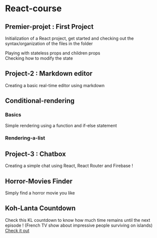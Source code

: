 # React-course

## Premier-projet : First Project
Initialization of a React project, get started and checking out the syntax/organization of the files in the folder

Playing with stateless props and children props  
Checking how to modify the state

## Project-2 : Markdown editor
Creating a basic real-time editor using markdown

## Conditional-rendering
### Basics
Simple rendering using a function and if-else statement  
 
### Rendering-a-list

## Project-3 : Chatbox 
Creating a simple chat using React, React Router and Firebase !

## Horror-Movies Finder
Simply find a horror movie you like

## Koh-Lanta Countdown
Check this KL countdown to know how much time remains until the next episode ! (French TV show about impressive people surviving on islands)  
[Check it out](https://klcountdown.vercel.app/)
